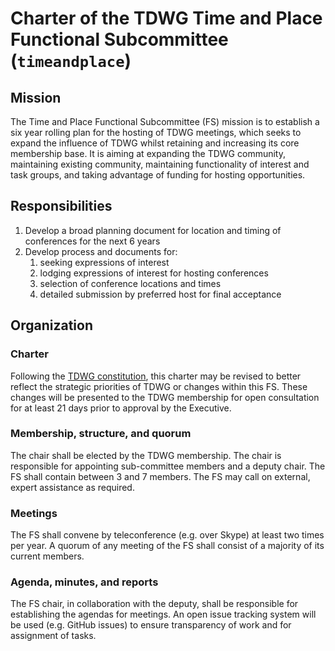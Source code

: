 # Charter of the TDWG Time and Place Functional Subcommittee (`timeandplace`)

## Mission

The Time and Place Functional Subcommittee (FS) mission is to establish a six year rolling plan for the hosting of TDWG meetings, which seeks to expand the influence of TDWG whilst retaining and increasing its core membership base. It is aiming at expanding the TDWG community, maintaining existing community, maintaining functionality of interest and task groups, and taking advantage of funding for hosting opportunities.

## Responsibilities

1. Develop a broad planning document for location and timing of conferences for the next 6 years
1. Develop process and documents for:
    1. seeking expressions of interest
    1. lodging expressions of interest for hosting conferences
    1. selection of conference locations and times
    1. detailed submission by preferred host for final acceptance

## Organization

### Charter

Following the [TDWG constitution](https://github.com/tdwg/constitution), this charter may be revised to better reflect the strategic priorities of TDWG or changes within this FS. These changes will be presented to the TDWG membership for open consultation for at least 21 days prior to approval by the Executive.


### Membership, structure, and quorum

The chair shall be elected by the TDWG membership. The chair is responsible for appointing sub-committee members and a deputy chair. The FS shall contain between 3 and 7 members. The FS may call on external, expert assistance as required.

### Meetings

The FS shall convene by teleconference (e.g. over Skype) at least two times per year. A quorum of any meeting of the FS shall consist of a majority of its current members. 

### Agenda, minutes, and reports

The FS chair, in collaboration with the deputy, shall be responsible for establishing the agendas for meetings. An open issue tracking system will be used (e.g. GitHub issues) to ensure transparency of work and for assignment of tasks.
